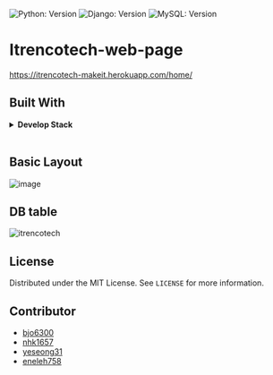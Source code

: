 ![Python: Version](https://img.shields.io/badge/python-3.8.5-blue)
![Django: Version](https://img.shields.io/badge/Django-3.1.3-blue)
![MySQL: Version](https://img.shields.io/badge/Mysql-8.0.27-blue)

# Itrencotech-web-page
https://itrencotech-makeit.herokuapp.com/home/

## Built With
<details> <summary> <b> Develop Stack   </b></summary>
</br>

* ![Python](https://img.shields.io/badge/-Python-000000?style=flat&logo=python)
* ![Django](https://img.shields.io/badge/-Django-000000?style=flat&logo=django)
* ![MySQL](https://img.shields.io/badge/-MySQL-000000?style=flat&logo=mysql)    
* ![Google Drive](https://img.shields.io/badge/-GoogleDrive-000000?style=flat&logo=google-drive)  
* ![AWS EC2](https://img.shields.io/badge/-EC2-000000?style=flat&logo=amazon-aws)  


</details>
</br>


## Basic Layout
![image](https://user-images.githubusercontent.com/70627982/148470242-313bb656-1c60-463f-8963-4d39c295136a.png)

## DB table
![itrencotech](https://user-images.githubusercontent.com/66625672/153887161-d5575629-29ac-40d3-b082-95a91610a06e.png)



## License

Distributed under the MIT License. See `LICENSE` for more information.

## Contributor
* [bjo6300](https://github.com/bjo6300) <br>
* [nhk1657](https://github.com/nhk1657) <br>
* [yeseong31](https://github.com/yeseong31) <br>
* [eneleh758](https://github.com/eneleh758) <br>

